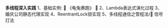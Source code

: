 **多线程深入实践**
1、基础实例: :turtle: 《龟兔赛跑》 :rabbit: 
2、Lambda表达式演化过程
3、婚庆公司静态代理实现
4、ReentrantLock锁实现
5、多线程通信之管程法/:traffic_light: 信号灯法 